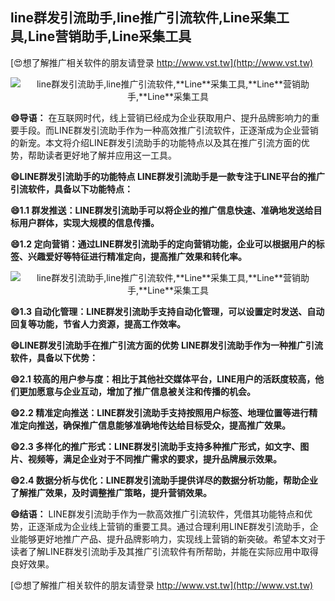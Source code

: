 ## **line群发引流助手,line推广引流软件,**Line**采集工具,**Line**营销助手,**Line**采集工具**

[😍想了解推广相关软件的朋友请登录 http://www.vst.tw](http://www.vst.tw)

 <center><img src="https://vst.tw/MP4/tuiguang/png/3.png" alt="line群发引流助手,line推广引流软件,**Line**采集工具,**Line**营销助手,**Line**采集工具"></center>

**😄导语：**
在互联网时代，线上营销已经成为企业获取用户、提升品牌影响力的重要手段。而LINE群发引流助手作为一种高效推广引流软件，正逐渐成为企业营销的新宠。本文将介绍LINE群发引流助手的功能特点以及其在推广引流方面的优势，帮助读者更好地了解并应用这一工具。

**😄LINE群发引流助手的功能特点 LINE群发引流助手是一款专注于LINE平台的推广引流软件，具备以下功能特点：**

**😄1.1 群发推送：LINE群发引流助手可以将企业的推广信息快速、准确地发送给目标用户群体，实现大规模的信息传播。**

**😄1.2 定向营销：通过LINE群发引流助手的定向营销功能，企业可以根据用户的标签、兴趣爱好等特征进行精准定向，提高推广效果和转化率。**

 <center><img src="https://vst.tw/MP4/tuiguang/png/1.png" alt="line群发引流助手,line推广引流软件,**Line**采集工具,**Line**营销助手,**Line**采集工具"></center>

**😄1.3 自动化管理：LINE群发引流助手支持自动化管理，可以设置定时发送、自动回复等功能，节省人力资源，提高工作效率。**

**😄LINE群发引流助手在推广引流方面的优势 LINE群发引流助手作为一种推广引流软件，具备以下优势：**

**😄2.1 较高的用户参与度：相比于其他社交媒体平台，LINE用户的活跃度较高，他们更加愿意与企业互动，增加了推广信息被关注和传播的机会。**

**😄2.2 精准定向推送：LINE群发引流助手支持按照用户标签、地理位置等进行精准定向推送，确保推广信息能够准确地传达给目标受众，提高推广效果。**

**😄2.3 多样化的推广形式：LINE群发引流助手支持多种推广形式，如文字、图片、视频等，满足企业对于不同推广需求的要求，提升品牌展示效果。**

**😄2.4 数据分析与优化：LINE群发引流助手提供详尽的数据分析功能，帮助企业了解推广效果，及时调整推广策略，提升营销效果。**

**😄结语：**
LINE群发引流助手作为一款高效推广引流软件，凭借其功能特点和优势，正逐渐成为企业线上营销的重要工具。通过合理利用LINE群发引流助手，企业能够更好地推广产品、提升品牌影响力，实现线上营销的新突破。希望本文对于读者了解LINE群发引流助手及其推广引流软件有所帮助，并能在实际应用中取得良好效果。

[😍想了解推广相关软件的朋友请登录 http://www.vst.tw](http://www.vst.tw)



